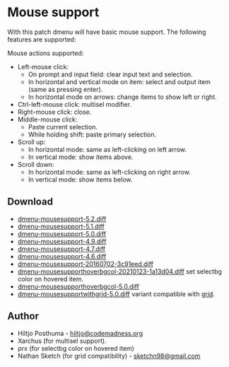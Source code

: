 Mouse support
=============
With this patch dmenu will have basic mouse support. The following features are
supported:

Mouse actions supported:

* Left-mouse click:
  * On prompt and input field: clear input text and selection.
  * In horizontal and vertical mode on item: select and output item (same as
    pressing enter).
  * In horizontal mode on arrows: change items to show left or right.
* Ctrl-left-mouse click: multisel modifier.
* Right-mouse click: close.
* Middle-mouse click:
  * Paste current selection.
  * While holding shift: paste primary selection.
* Scroll up:
  * In horizontal mode: same as left-clicking on left arrow.
  * In vertical mode: show items above.
* Scroll down:
  * In horizontal mode: same as left-clicking on right arrow.
  * In vertical mode: show items below.

Download
--------
* [dmenu-mousesupport-5.2.diff](dmenu-mousesupport-5.2.diff)
* [dmenu-mousesupport-5.1.diff](dmenu-mousesupport-5.1.diff)
* [dmenu-mousesupport-5.0.diff](dmenu-mousesupport-5.0.diff)
* [dmenu-mousesupport-4.9.diff](dmenu-mousesupport-4.9.diff)
* [dmenu-mousesupport-4.7.diff](dmenu-mousesupport-4.7.diff)
* [dmenu-mousesupport-4.6.diff](dmenu-mousesupport-4.6.diff)
* [dmenu-mousesupport-20160702-3c91eed.diff](dmenu-mousesupport-20160702-3c91eed.diff)
* [dmenu-mousesupporthoverbgcol-20210123-1a13d04.diff](dmenu-mousesupporthoverbgcol-20210123-1a13d04.diff)
  set selectbg color on hovered item.
* [dmenu-mousesupporthoverbgcol-5.0.diff](dmenu-mousesupporthoverbgcol-5.0.diff)
* [dmenu-mousesupportwithgrid-5.0.diff](dmenu-mousesupportwithgrid-5.0.diff)
  variant compatible with [grid](../grid).


Author
------
* Hiltjo Posthuma - <hiltjo@codemadness.org>
* Xarchus (for multisel support).
* prx (for selectbg color on hovered item)
* Nathan Sketch (for grid compatibility) - <sketchn98@gmail.com>
